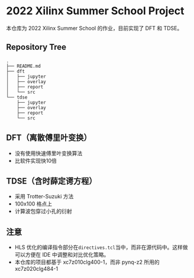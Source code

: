# 2022 Xilinx Summer School Project

本仓库为 2022 Xilinx Summer School 的作业，目前实现了 DFT 和 TDSE。

## Repository Tree

```
.
├── README.md
├── dft
│   ├── jupyter
│   ├── overlay
│   ├── report
│   └── src
└── tdse
    ├── jupyter
    ├── overlay
    ├── report
    └── src

```

## DFT（离散傅里叶变换）

- 没有使用快速傅里叶变换算法
- 比软件实现快10倍

## TDSE（含时薛定谔方程）

- 采用 Trotter-Suzuki 方法
- 100x100 格点上
- 计算波包穿过小孔的衍射

## 注意

- HLS 优化的编译指令部分在`directives.tcl`当中，而非在源代码中。这样做可以方便在 IDE 中调整和对比优化策略。
- 本仓库的项目都基于 xc7z010clg400-1，而非 pynq-z2 所用的 xc7z020clg484-1